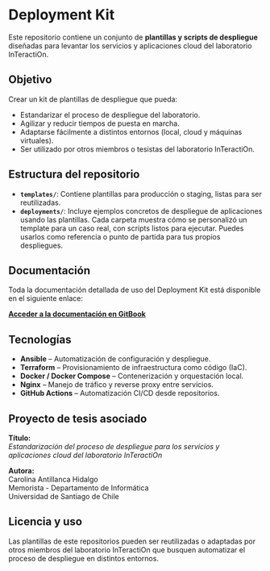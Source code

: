 # Deployment Kit

Este repositorio contiene un conjunto de **plantillas y scripts de despliegue** diseñadas para levantar los servicios y aplicaciones cloud del laboratorio InTeractiOn.

## Objetivo
Crear un kit de plantillas de despliegue que pueda:
- Estandarizar el proceso de despliegue del laboratorio.
- Agilizar y reducir tiempos de puesta en marcha.
- Adaptarse fácilmente a distintos entornos (local, cloud y máquinas virtuales).
- Ser utilizado por otros miembros o tesistas del laboratorio InTeractiOn.

## Estructura del repositorio

- **`templates/`**: Contiene plantillas para producción o staging, listas para ser reutilizadas.
- **`deployments/`**: Incluye ejemplos concretos de despliegue de aplicaciones usando las plantillas. Cada carpeta muestra cómo se personalizó un template para un caso real, con scripts listos para ejecutar. Puedes usarlos como referencia o punto de partida para tus propios despliegues.

## Documentación

Toda la documentación detallada de uso del Deployment Kit está disponible en el siguiente enlace:

[**Acceder a la documentación en GitBook**](https://infra-sandbox.gitbook.io/deployment-kit-docs)

## Tecnologías

- **Ansible** – Automatización de configuración y despliegue.
- **Terraform** – Provisionamiento de infraestructura como código (IaC).
- **Docker / Docker Compose** – Contenerización y orquestación local.
- **Nginx** – Manejo de tráfico y reverse proxy entre servicios.
- **GitHub Actions** – Automatización CI/CD desde repositorios.

## Proyecto de tesis asociado

**Título:**  
_Estandarización del proceso de despliegue para los servicios y aplicaciones cloud del laboratorio InTeractiOn_

**Autora:**  
Carolina Antillanca Hidalgo  
Memorista - Departamento de Informática  
Universidad de Santiago de Chile

## Licencia y uso

Las plantillas de este repositorios pueden ser reutilizadas o adaptadas por otros miembros del laboratorio InTeractiOn que busquen automatizar el proceso de despliegue en distintos entornos.

